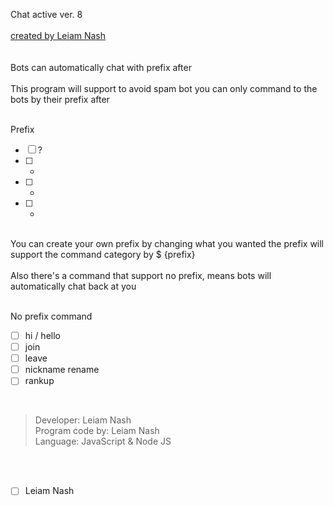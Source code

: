 Chat active ver. 8 
<br> <br>
[created by Leiam Nash](https://www.facebook.com/LeiamNashRebrth)
<br> <br> <br>
Bots can automatically chat with prefix after <br> <br> This program will support to avoid spam bot you can only command to the bots by their prefix after
<br> <br>

Prefix
- [ ] ?
- [ ] *
- [ ]   -
- [ ] +

<br>
You can create your own prefix by changing what you wanted the prefix will support the command category by $ {prefix}
<br> <br>
Also there's a command that support no prefix, means bots will automatically chat back at you 
<br> <br>

No prefix command
- [ ] hi / hello
- [ ] join
- [ ] leave
- [ ] nickname rename
- [ ] rankup

 <br> 

> Developer: Leiam Nash <br> Program code by: Leiam Nash <br> Language: JavaScript & Node JS

<br> <br>
- [ ] Leiam Nash
